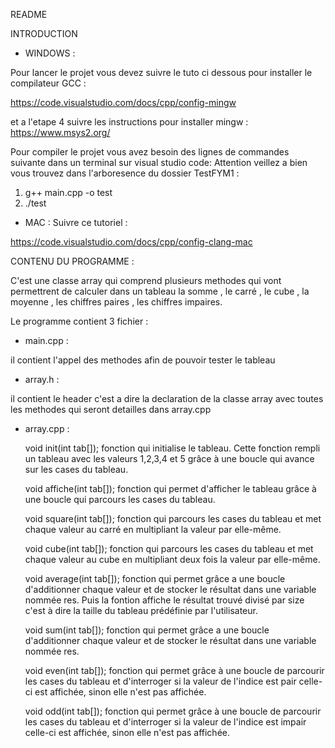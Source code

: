README

INTRODUCTION

- WINDOWS : 

Pour lancer le projet vous devez suivre le tuto ci dessous pour installer le compilateur GCC :

https://code.visualstudio.com/docs/cpp/config-mingw

et a l'etape 4 suivre les instructions pour installer mingw : https://www.msys2.org/

Pour compiler le projet vous avez besoin des lignes de commandes suivante dans un terminal sur visual studio code:
Attention veillez a bien vous trouvez dans l'arboresence du dossier TestFYM1 : 
1) g++ main.cpp -o test
2) ./test

- MAC :
Suivre ce tutoriel : 

https://code.visualstudio.com/docs/cpp/config-clang-mac
    

CONTENU DU PROGRAMME :

C'est une classe array qui comprend plusieurs methodes qui vont permettrent de calculer 
dans un tableau la somme , le carré , le cube , la moyenne , les chiffres paires , les chiffres impaires.

Le programme contient 3 fichier :

- main.cpp : 

il contient l'appel des methodes afin de pouvoir tester le tableau

- array.h :

il contient le header c'est a dire la declaration de la classe array avec toutes les methodes qui seront detailles dans array.cpp

- array.cpp :

    void init(int tab[]);
    fonction qui initialise le tableau. Cette fonction rempli un tableau avec les valeurs 1,2,3,4 et 5 grâce à une boucle qui avance sur les cases du tableau.

    void affiche(int tab[]);
    fonction qui permet d'afficher le tableau grâce à une boucle qui parcours les cases du tableau.

    void square(int tab[]);
    fonction qui parcours les cases du tableau et met chaque valeur au carré en multipliant la valeur par elle-même.

    void cube(int tab[]);
    fonction qui parcours les cases du tableau et met chaque valeur au cube en multipliant deux fois la valeur par elle-même.

    void average(int tab[]);
    fonction qui permet grâce a une boucle d'additionner chaque valeur et de stocker le résultat dans une variable nommée res. Puis la fontion affiche le résultat trouvé divisé par size c'est à dire la taille du tableau prédéfinie par l'utilisateur.

    void sum(int tab[]);
    fonction qui permet grâce a une boucle d'additionner chaque valeur et de stocker le résultat dans une variable nommée res.

    void even(int tab[]);
    fonction qui permet grâce à une boucle de parcourir les cases du tableau et d'interroger si la valeur de l'indice est pair celle-ci est affichée, sinon elle n'est pas affichée.

    void odd(int tab[]);
    fonction qui permet grâce à une boucle de parcourir les cases du tableau et d'interroger si la valeur de l'indice est impair celle-ci est affichée, sinon elle n'est pas affichée.
